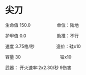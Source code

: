 # 尖刀
生命值 150.0&emsp;&emsp;&emsp;&emsp;&emsp;&emsp;单位：陆地

护甲值   0.0&emsp;&emsp;&emsp;&emsp;&emsp;&emsp;&emsp;助推：不行

速度	   3.75格/秒&emsp;&emsp;&emsp;&emsp;&emsp;造价：硅x10

容量	   30&emsp;&emsp;&emsp;&emsp;&emsp;&emsp;&emsp;&emsp;&emsp;铅x10

武器：      开火速率:2x2.30/秒 9伤害
